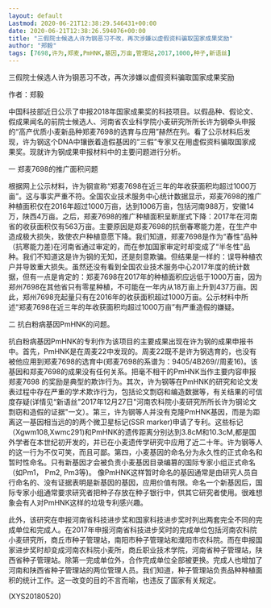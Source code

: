 ```yaml
---
layout: default
Lastmod: 2020-06-21T12:38:29.546431+00:00
date: 2020-06-21T12:38:26.594076+00:00
title: "三假院士候选人许为钢恶习不改，再次涉嫌以虚假资料骗取国家成果奖励"
author: "郑毅"
tags: [7698,许为,郑麦,PmHNK,基因,万亩,管理站,2017,1000,种子,新语丝]
---
```


三假院士候选人许为钢恶习不改，再次涉嫌以虚假资料骗取国家成果奖励

作者：郑毅

中国科技部近日公示了申报2018年国家成果奖的科技项目。以假品种、假论文、假成果闻名的前院士候选人、河南省农业科学院小麦研究所所长许为钢牵头申报的“高产优质小麦新品种郑麦7698的选育与应用”赫然在列。看了公示材料后发现，许为钢这个DNA中镶嵌着造假基因的“三假”专家又在用虚假资料骗取国家成果奖。现就许为钢成果申报材料中的主要问题进行分析。

一 郑麦7698的推广面积问题

根据网上公示材料，许为钢宣称“郑麦7698在近三年的年收获面积均超过1000万亩”。这与事实严重不符。全国农业技术服务中心统计数据显示，郑麦7698的推广种植面积仅在2016年超过1000万亩，达到1006万亩，包括河南988万，安徽14万，陕西4万亩。之后，郑麦7698的推广种植面积呈断崖式下降：2017年在河南省的收获面积仅有563万亩。主要原因是郑麦7698的抗倒春寒能力差，在生产中造成极大损失，致使农户种植意愿下降。我们知道，郑麦7698是作为“春性”品种（抗寒能力差)在河南省通过审定的，而在参加国家审定时却变成了“半冬性"品种。我们不知道这是许为钢的无知，还是刻意欺骗。但结果是一样的：误导种植农户并导致重大损失。虽然还没有看到全国农业技术服务中心2017年度的统计数据，但有一点是肯定的：郑麦7698在2017年的种植面积应远低于1000万亩，因为郑州7698在其他省只有零星种植，不可能在一年内从18万亩上升到437万亩。因此，郑州7698充起量只有在2016年的收获面积超过1000万亩。公示材料中所述“郑麦7698在近三年的年收获面积均超过1000万亩”有严重造假的嫌疑。

二 抗白粉病基因PmHNK的问题。

抗白粉病基因PmHNK的专利作为该项目的主要成果出现在许为钢的成果申报书中。首先，PmHNK是在周麦22中发现的。周麦22既不是许为钢选育的，也没有被他应用到郑麦7698的选育中(郑麦7698的系谱为：9405/4B269//周麦16)。该基因和郑麦7698的成果没有任何关系。把毫不相干的PmHNK当作主要内容申报郑麦7698 的奖励是典型的欺诈行为。其次，许为钢等在PmHNK的研究和论文发表过程中存在严重的学术欺诈行为，包括论文剽窃和编造数据等，有关结果的可信度存疑(详情见“新语丝"2017年12月27日"河南农科院小麦研究所所长许为钢论文剽窃和造假的证据"一文）。第三，许为钢等人并没有克隆PmHNK基因，而是为距离这一基因相当远的的两个微卫星标记(SSR marker)申请了专利。这些标记（Xgwm108,Xwmc291)和PmHNK的遗传距离分别达到3.8cM和10.3cM,都是国外学者在本世纪初开发的，并已在小麦遗传学研究中应用了近二十年。许为钢等人的这一行为不仅可笑，而且可鄙。第四，小麦基因的命名分为永久性的正式命名和暂时性命名。只有新基因才会被负责小麦基因目录编篡的国际专家小组正式命名（如Pm1， Pm2, Pm3等)。 像PmHNK这样暂时命名的基因通常是由研究人员自行命名的、没有证据表明是新基因的基因，应用价值有限。命名一个新基因后，国际专家小组通常要求研究者把种子存放在种子银行中，供其它研究者使用。很难想象会有人对PmHNK这样的垃圾专利感兴趣。

此外，该研究在申报河南省科技进步奖和国家科技进步奖时列出两套完全不同的完成单位和完成人。在2017年申报河南省科技进步奖时的完成单位包括河南农科院小麦研究所，商丘市种子管理站，南阳市种子管理站和濮阳市农科院。而在申报国家进步奖时却变成河南农科院小麦所，商丘职业技术学院，河南省种子管理站，陕西省种子管理站。除第一完成单位外，合作完成单位全部被更换。完成人也增加了河南和陕西省种子管理站的两位管理人员。我们知道，种子管理站负责品种种植面积的统计工作。这一改变的目的不言而喻，也违反了国家有关规定。

(XYS20180520)

